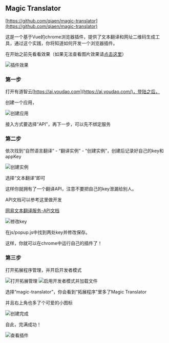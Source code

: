 ## Magic Translator

[https://github.com/qiaen/magic-translator](https://github.com/qiaen/magic-translator)

这是一个基于Vue的chrome浏览器插件，提供了文本翻译和网址二维码生成工具，通过这个实践，你将知道如何开发一个浏览器插件。

在开始之前先看看效果（如果无法查看图片效果请[点击这里](https://www.jianshu.com/p/f4f8273e7b7a)）

![插件效果](https://upload-images.jianshu.io/upload_images/8535415-8fb45b6c6b512047.gif?imageMogr2/auto-orient/strip)

### 第一步

打开有道智云[https://ai.youdao.com](https://ai.youdao.com/)，登陆之后，

创建一个应用，

![创建应用](https://upload-images.jianshu.io/upload_images/8535415-2dea8e3329242788.png?imageMogr2/auto-orient/strip%7CimageView2/2/w/1240)


接入方式要选择“API”，再下一步，可以先不绑定服务

### 第二步

依次找到“自然语言翻译” - “翻译实例” - “创建实例”，创建后记录好自己的key和appKey

![创建实例](https://upload-images.jianshu.io/upload_images/8535415-f71d15cbc0cf0fc2.png?imageMogr2/auto-orient/strip%7CimageView2/2/w/1240)


选择“文本翻译”即可

这样你就拥有了一个翻译API，注意不要把自己的key泄漏给别人。

API文档可以参考这里做开发

[网易文本翻译服务-API文档](https://ai.youdao.com/DOCSIRMA/html/%E8%87%AA%E7%84%B6%E8%AF%AD%E8%A8%80%E7%BF%BB%E8%AF%91/API%E6%96%87%E6%A1%A3/%E6%96%87%E6%9C%AC%E7%BF%BB%E8%AF%91%E6%9C%8D%E5%8A%A1/%E6%96%87%E6%9C%AC%E7%BF%BB%E8%AF%91%E6%9C%8D%E5%8A%A1-API%E6%96%87%E6%A1%A3.html)

![修改key](https://upload-images.jianshu.io/upload_images/8535415-9bb3c6ab455c2779.png?imageMogr2/auto-orient/strip%7CimageView2/2/w/1240)


在js/popup.js中找到两处key并修改保存。

这样，你就可以在chrome中运行自己的插件了！

### 第三步

打开拓展程序管理，并开启开发者模式

![打开拓展管理](https://upload-images.jianshu.io/upload_images/8535415-fa3a4fbf665a4e9f.png?imageMogr2/auto-orient/strip%7CimageView2/2/w/1240)
![启用开发者模式并加载文件](https://upload-images.jianshu.io/upload_images/8535415-c842a089eb8ceb65.png?imageMogr2/auto-orient/strip%7CimageView2/2/w/1240)

选择“magic-translator”，你会看到“拓展程序”里多了Magic Translator

并且右上角也多了个可爱的小图标

![创建完成](https://upload-images.jianshu.io/upload_images/8535415-e835de4c9c62bfc6.png?imageMogr2/auto-orient/strip%7CimageView2/2/w/1240)

自此，完满成功！

![查看插件](https://upload-images.jianshu.io/upload_images/8535415-9d1cbcb324a0398f.png?imageMogr2/auto-orient/strip%7CimageView2/2/w/1240)
